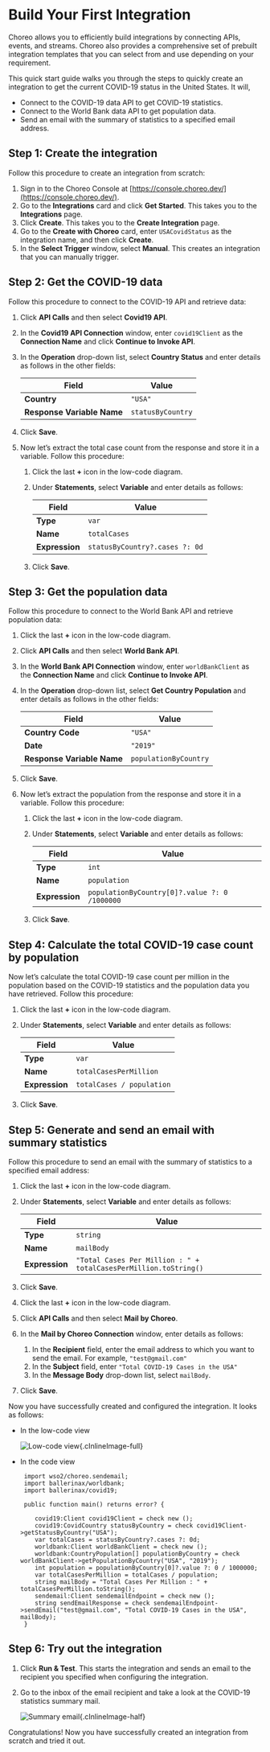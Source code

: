 # Build Your First Integration

Choreo allows you to efficiently build integrations by connecting APIs, events, and streams. Choreo also provides a comprehensive set of prebuilt integration templates that you can select from and use depending on your requirement.

This quick start guide walks you through the steps to quickly create an integration to get the current COVID-19 status in the United States. It will,

  - Connect to the COVID-19 data API to get COVID-19 statistics.
  - Connect to the World Bank data API to get population data.
  - Send an email with the summary of statistics to a specified email address.

## Step 1: Create the integration

Follow this procedure to create an integration from scratch:

1. Sign in to the Choreo Console at [https://console.choreo.dev/](https://console.choreo.dev/).
2. Go to the **Integrations** card and click **Get Started**. This takes you to the **Integrations** page.
3. Click **Create**. This takes you to the **Create Integration** page.
4. Go to the **Create with Choreo** card, enter `USACovidStatus` as the integration name, and then click **Create**.
5. In the **Select Trigger** window, select **Manual**. This creates an integration that you can manually trigger.

## Step 2: Get the COVID-19 data 

Follow this procedure to connect to the COVID-19 API and retrieve data:

1. Click **API Calls** and then select **Covid19 API**.
2. In the **Covid19 API Connection** window, enter `covid19Client` as the **Connection Name** and click **Continue to Invoke API**.
3. In the **Operation** drop-down list, select **Country Status** and enter details as follows in the other fields:

    | **Field**                  | **Value**         |
    |----------------------------|-------------------|
    | **Country**                | `"USA"`           |
    | **Response Variable Name** | `statusByCountry` |

4. Click **Save**.
5. Now let’s extract the total case count from the response and store it in a variable. Follow this procedure:

    1. Click the last **+** icon in the low-code diagram.
    2. Under **Statements**, select **Variable** and enter details as follows:

        | **Field**      | **Value**                     |
        |----------------|-------------------------------|
        | **Type**       | `var`                         |
        | **Name**       | `totalCases`                  |
        | **Expression** | `statusByCountry?.cases ?: 0d`|

    3. Click **Save**.

## Step 3: Get the population data

Follow this procedure to connect to the World Bank API and retrieve population data:

1. Click the last **+** icon in the low-code diagram.
2. Click **API Calls** and then select **World Bank API**.
3. In the **World Bank API Connection** window, enter `worldBankClient` as the **Connection Name** and click **Continue to Invoke API**.
4. In the **Operation** drop-down list, select **Get Country Population** and enter details as follows in the other fields:

    | **Field**                  | **Value**            |
    |----------------------------|----------------------|
    | **Country Code**           | `"USA"`              |
    | **Date**                   | `"2019"`             |
    | **Response Variable Name** | `populationByCountry`|

5. Click **Save**.
6. Now let’s extract the population from the response and store it in a variable. Follow this procedure:

    1. Click the last **+** icon in the low-code diagram.
    2. Under **Statements**, select **Variable** and enter details as follows:

        | **Field**      | **Value**                     |
        |----------------|-------------------------------|
        | **Type**       | `int`                         |
        | **Name**       | `population`                  |
        | **Expression** | `populationByCountry[0]?.value ?: 0 /1000000`|

    3. Click **Save**.

## Step 4: Calculate the total COVID-19 case count by population 

Now let’s calculate the total COVID-19 case count per million in the population based on the COVID-19 statistics and the population data you have retrieved. Follow this procedure:

1. Click the last **+** icon in the low-code diagram.
2. Under **Statements**, select **Variable** and enter details as follows:

    | **Field**      | **Value**                     |
    |----------------|-------------------------------|
    | **Type**       | `var`                         |
    | **Name**       | `totalCasesPerMillion`        |
    | **Expression** | `totalCases / population`     |

3. Click **Save**.
         
## Step 5: Generate and send an email with summary statistics

Follow this procedure to send an email with the summary of statistics to a specified email address:

1. Click the last **+** icon in the low-code diagram.
2. Under **Statements**, select **Variable** and enter details as follows:

    | **Field**      | **Value**                     |
    |----------------|-------------------------------|
    | **Type**       | `string`                      |
    | **Name**       | `mailBody`                    |
    | **Expression** | `"Total Cases Per Million : " + totalCasesPerMillion.toString()`|

3. Click **Save**.
4. Click the last **+** icon in the low-code diagram.
5. Click **API Calls** and then select **Mail by Choreo**.
6. In the **Mail by Choreo Connection** window, enter details as follows: 

    1. In the **Recipient** field, enter the email address to which you want to send the email. For example, `"test@gmail.com"`
    2. In the **Subject** field, enter `"Total COVID-19 Cases in the USA"`
    3. In the **Message Body** drop-down list, select `mailBody`.

7. Click **Save**.

Now you have successfully created and configured the integration. It looks as follows:

- In the low-code view

    ![Low-code view](../assets/img/integrations/low-code-view.png){.cInlineImage-full}

- In the code view
    
     ```ballerina
      import wso2/choreo.sendemail;
      import ballerinax/worldbank;
      import ballerinax/covid19;

      public function main() returns error? {

         covid19:Client covid19Client = check new ();
         covid19:CovidCountry statusByCountry = check covid19Client->getStatusByCountry("USA");
         var totalCases = statusByCountry?.cases ?: 0d;
         worldbank:Client worldBankClient = check new ();
         worldbank:CountryPopulation[] populationByCountry = check worldBankClient->getPopulationByCountry("USA", "2019");
         int population = populationByCountry[0]?.value ?: 0 / 1000000;
         var totalCasesPerMillion = totalCases / population;
         string mailBody = "Total Cases Per Million : " + totalCasesPerMillion.toString();
         sendemail:Client sendemailEndpoint = check new ();
         string sendEmailResponse = check sendemailEndpoint->sendEmail("test@gmail.com", "Total COVID-19 Cases in the USA", mailBody);
      }
     ```

## Step 6: Try out the integration

1. Click **Run & Test**. This starts the integration and sends an email to the recipient you specified when configuring the integration.
2. Go to the inbox of the email recipient and take a look at the COVID-19 statistics summary mail. 

     ![Summary email](../assets/img/integrations/covid-summary-mail.png){.cInlineImage-half}

Congratulations! Now you have successfully created an integration from scratch and tried it out.
